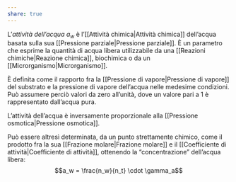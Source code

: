 ```yaml
---
share: true
---
```

L’*attività dell’acqua* $a_w$ è l’[[Attività chimica|Attività chimica]] dell’acqua basata sulla sua [[Pressione parziale|Pressione parziale]].
È un parametro che esprime la quantità di acqua libera utilizzabile da una [[Reazioni chimiche|Reazione chimica]], biochimica o da un [[Microrganismo|Microrganismo]].

È definita come il rapporto fra la [[Pressione di vapore|Pressione di vapore]] del substrato e la pressione di vapore dell’acqua nelle medesime condizioni. Può assumere perciò valori da zero all’unità, dove un valore pari a 1 è rappresentato dall’acqua pura.

L’attività dell’acqua è inversamente proporzionale alla [[Pressione osmotica|Pressione osmotica]].

Può essere altresì determinata, da un punto strettamente chimico, come il prodotto fra la sua [[Frazione molare|Frazione molare]] e il [[Coefficiente di attività|Coefficiente di attività]], ottenendo la “concentrazione” dell’acqua libera:
$$a_w = \frac{n_w}{n_t} \cdot \gamma_a$$